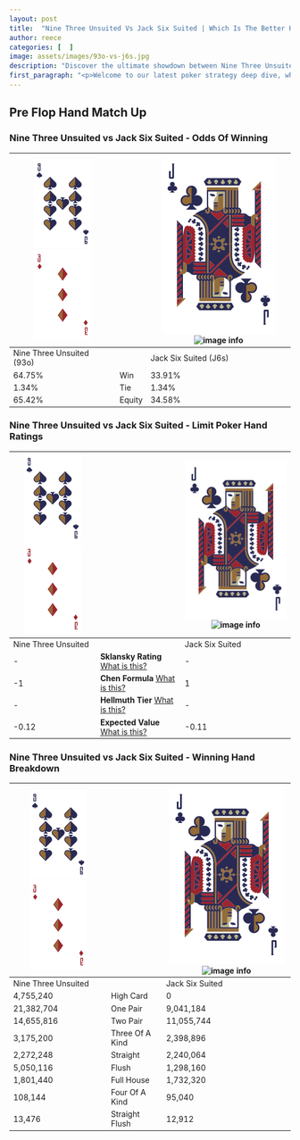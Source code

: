 ```yaml
---
layout: post
title:  "Nine Three Unsuited Vs Jack Six Suited | Which Is The Better Hand In Poker? A Complete Guide"
author: reece
categories: [  ]
image: assets/images/93o-vs-j6s.jpg
description: "Discover the ultimate showdown between Nine Three Unsuited and Jack Six Suited in poker! Uncover the odds, strategies, and scenarios where one hand triumphs over the other. Get ready to up your poker game with this thrilling analysis."
first_paragraph: "<p>Welcome to our latest poker strategy deep dive, where we're pitting two distinct hands against each other in a high-stakes showdown: Nine Three Unsuited vs Jack Six Suited.</p><p>In the dynamic world of poker, every decision counts, and knowing which hand holds the upper hand is key to your success at the table.</p><p>In this article, we'll dissect these two hands, explore the scenarios where one dominates the other, and equip you with the knowledge to make strategic choices that can tip the odds in your favor.</p><p>Get ready to unravel the intriguing dynamics of these poker hands and elevate your game to new heights.</p>"
---
```




[comment]: # (sp0)

## Pre Flop Hand Match Up

<div class="table hand-ratings" markdown="1"> 



### Nine Three Unsuited vs Jack Six Suited - Odds Of Winning


    
| ![image info](assets/images/hand1/9.png) ![image info](assets/images/hand1/3o.png) |  | ![image info](assets/images/hand2/J.png) ![image info](assets/images/hand2/6s.png) |
| -------- | -------- | -------- |
| Nine Three Unsuited (93o) |  | Jack Six Suited (J6s) |
| 64.75% | Win | 33.91% |
| 1.34% | Tie | 1.34% |
| 65.42% | Equity | 34.58% |




[comment]: # (sp1)



### Nine Three Unsuited vs Jack Six Suited - Limit Poker Hand Ratings


    
| ![image info](assets/images/hand1/9.png) ![image info](assets/images/hand1/3o.png) |  | ![image info](assets/images/hand2/J.png) ![image info](assets/images/hand2/6s.png) |
| -------- | -------- | -------- |
| Nine Three Unsuited |  | Jack Six Suited |
| - | **Sklansky Rating** [What is this?](/sklansky-rating-explained) | - |
| -1 | **Chen Formula** [What is this?](/chen-formula-explained) | 1 |
| - | **Hellmuth Tier** [What is this?](/Hellmuth-tier-explained) | - |
| -0.12 | **Expected Value** [What is this?](/expected-value-explained) | -0.11 |




[comment]: # (sp2)



### Nine Three Unsuited vs Jack Six Suited - Winning Hand Breakdown


    
| ![image info](assets/images/hand1/9.png) ![image info](assets/images/hand1/3o.png) |  | ![image info](assets/images/hand2/J.png) ![image info](assets/images/hand2/6s.png) |
| -------- | -------- | -------- |
| Nine Three Unsuited |  | Jack Six Suited |
| 4,755,240 | High Card | 0 |
| 21,382,704 | One Pair | 9,041,184 |
| 14,655,816 | Two Pair | 11,055,744 |
| 3,175,200 | Three Of A Kind | 2,398,896 |
| 2,272,248 | Straight | 2,240,064 |
| 5,050,116 | Flush | 1,298,160 |
| 1,801,440 | Full House | 1,732,320 |
| 108,144 | Four Of A Kind | 95,040 |
| 13,476 | Straight Flush | 12,912 |




[comment]: # (sp3)



</div>

[comment]: # (sp4)



[comment]: # (sp5)

